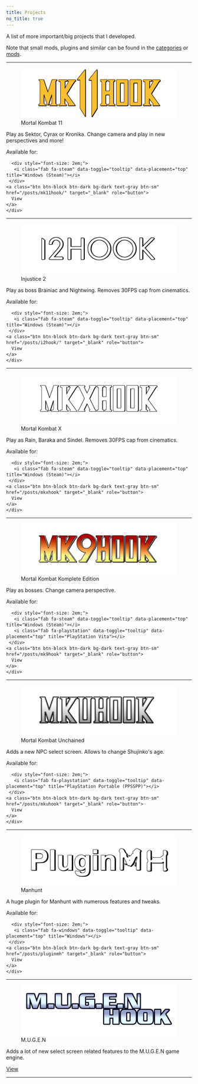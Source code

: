 ```yaml
---
title: Projects
no_title: true
---
```


<p class="lead mb-4">
A list of more important/big projects that I developed.
</p>

<p>Note that small mods, plugins and similar can be found in the <a href="/tabs/categories">categories</a> or <a href="/pages/mods">mods</a>.</p>

<hr>

<div class="projects">
  <div class="row featurette">
    <div class="col-md-7">
      <figure class="figure">
        <img class="featurette-heading d-placeholder-img bd-placeholder-img-lg featurette-image img-fluid mx-auto" alt="mk11hook" src="https://raw.githubusercontent.com/ermaccer/ermaccer.github.io/gh-pages/assets/projects/mk11hook_logo_export.png">
        <figcaption class="figure-caption text-left">Mortal Kombat 11</figcaption>
      </figure>
    </div>
    <div class="col-md-5">
      <p class="lead">Play as Sektor, Cyrax or Kronika. Change camera and play in new perspectives and more!</p>
      <div class="post-meta text-muted d-flex flex-column">
        Available for:
      </div>

      <div style="font-size: 2em;">
       <i class="fab fa-steam" data-toggle="tooltip" data-placement="top" title="Windows (Steam)"></i>
     </div>
    <a class="btn btn-block btn-dark bg-dark text-gray btn-sm" href="/posts/mk11hook/" target="_blank" role="button">
      View
    </a>
    </div>
  </div>

  <hr class="featurette-divider">

  <div class="row featurette">
    <div class="col-md-7">
      <figure class="figure">
        <img class="featurette-heading d-placeholder-img bd-placeholder-img-lg featurette-image img-fluid mx-auto" alt="i2hook" src="https://raw.githubusercontent.com/ermaccer/ermaccer.github.io/gh-pages/assets/projects/i2hook_logo_export.png">
        <figcaption class="figure-caption text-left">Injustice 2</figcaption>
      </figure>
    </div>
    <div class="col-md-5">
      <p class="lead">Play as boss Brainiac and Nightwing. Removes 30FPS cap from cinematics.</p>
      <div class="post-meta text-muted d-flex flex-column">
        Available for:
      </div>

      <div style="font-size: 2em;">
       <i class="fab fa-steam" data-toggle="tooltip" data-placement="top" title="Windows (Steam)"></i>
     </div>
    <a class="btn btn-block btn-dark bg-dark text-gray btn-sm" href="/posts/i2hook/" target="_blank" role="button">
      View
    </a>
    </div>
  </div>

  <hr class="featurette-divider">

  <div class="row featurette">
    <div class="col-md-7">
      <figure class="figure">
        <img class="featurette-heading d-placeholder-img bd-placeholder-img-lg featurette-image img-fluid mx-auto" alt="mkxhook" src="https://raw.githubusercontent.com/ermaccer/ermaccer.github.io/gh-pages/assets/projects/mkxhook_logo_export.png">
        <figcaption class="figure-caption text-left">Mortal Kombat X</figcaption>
      </figure>
    </div>
    <div class="col-md-5">
      <p class="lead">Play as Rain, Baraka and Sindel. Removes 30FPS cap from cinematics.</p>
      <div class="post-meta text-muted d-flex flex-column">
        Available for:
      </div>

      <div style="font-size: 2em;">
       <i class="fab fa-steam" data-toggle="tooltip" data-placement="top" title="Windows (Steam)"></i>
     </div>
    <a class="btn btn-block btn-dark bg-dark text-gray btn-sm" href="/posts/mkxhook" target="_blank" role="button">
      View
    </a>
    </div>
  </div>

  <hr class="featurette-divider">

  <div class="row featurette">
    <div class="col-md-7">
      <figure class="figure">
        <img class="featurette-heading d-placeholder-img bd-placeholder-img-lg featurette-image img-fluid mx-auto" alt="mk9hook" src="https://raw.githubusercontent.com/ermaccer/ermaccer.github.io/gh-pages/assets/projects/mk9hook_logo_export.png">
        <figcaption class="figure-caption text-left">Mortal Kombat Komplete Edition</figcaption>
      </figure>
    </div>
    <div class="col-md-5">
      <p class="lead">Play as bosses. Change camera perspective.</p>
      <div class="post-meta text-muted d-flex flex-column">
        Available for:
      </div>

      <div style="font-size: 2em;">
       <i class="fab fa-steam" data-toggle="tooltip" data-placement="top" title="Windows (Steam)"></i>
       <i class="fab fa-playstation" data-toggle="tooltip" data-placement="top" title="PlayStation Vita"></i>
     </div>
    <a class="btn btn-block btn-dark bg-dark text-gray btn-sm" href="/posts/mk9hook" target="_blank" role="button">
      View
    </a>
    </div>
  </div>

  <hr class="featurette-divider">

  <div class="row featurette">
    <div class="col-md-7">
      <figure class="figure">
        <img class="featurette-heading d-placeholder-img bd-placeholder-img-lg featurette-image img-fluid mx-auto" alt="mkuhook" src="https://raw.githubusercontent.com/ermaccer/ermaccer.github.io/gh-pages/assets/projects/mkuhook_logo_export.png">
        <figcaption class="figure-caption text-left">Mortal Kombat Unchained</figcaption>
      </figure>
    </div>
    <div class="col-md-5">
      <p class="lead">Adds a new NPC select screen. Allows to change Shujinko's age.</p>
      <div class="post-meta text-muted d-flex flex-column">
        Available for:
      </div>

      <div style="font-size: 2em;">
       <i class="fab fa-playstation" data-toggle="tooltip" data-placement="top" title="PlayStation Portable (PPSSPP)"></i>
     </div>
    <a class="btn btn-block btn-dark bg-dark text-gray btn-sm" href="/posts/mkuhook" target="_blank" role="button">
      View
    </a>
    </div>
  </div>
  
  <hr class="featurette-divider">

  <div class="row featurette">
    <div class="col-md-7">
      <figure class="figure">
        <img class="featurette-heading d-placeholder-img bd-placeholder-img-lg featurette-image img-fluid mx-auto" alt="pluginmh" src="https://raw.githubusercontent.com/ermaccer/ermaccer.github.io/gh-pages/assets/projects/pluginmh_logo_export.png">
        <figcaption class="figure-caption text-left">Manhunt</figcaption>
      </figure>
    </div>
    <div class="col-md-5">
      <p class="lead">A huge plugin for Manhunt with numerous features and tweaks.</p>
      <div class="post-meta text-muted d-flex flex-column">
        Available for:
      </div>

      <div style="font-size: 2em;">
       <i class="fab fa-windows" data-toggle="tooltip" data-placement="top" title="Windows"></i>
     </div>
    <a class="btn btn-block btn-dark bg-dark text-gray btn-sm" href="/posts/pluginmh" target="_blank" role="button">
      View
    </a>
    </div>
  </div>

  <hr class="featurette-divider">

  <div class="row featurette">
    <div class="col-md-7">
      <figure class="figure">
        <img class="featurette-heading d-placeholder-img bd-placeholder-img-lg featurette-image img-fluid mx-auto" alt="mugenhhook" src="https://raw.githubusercontent.com/ermaccer/ermaccer.github.io/gh-pages/assets/projects/mugenhook_logo_export.png">
        <figcaption class="figure-caption text-left">M.U.G.E.N</figcaption>
      </figure>
    </div>
    <div class="col-md-5">
      <p class="lead">Adds a lot of new select screen related features to the M.U.G.E.N game engine.</p>
    <a class="btn btn-block btn-dark bg-dark text-gray btn-sm" href="https://github.com/ermaccer/mugenhook" target="_blank" role="button"
    data-toggle="tooltip" data-placement="top" title="View on GitHub">
      <i class="fab fa-github"></i>
      View
    </a>
    </div>
  </div>

  <hr class="featurette-divider">

</div>  

